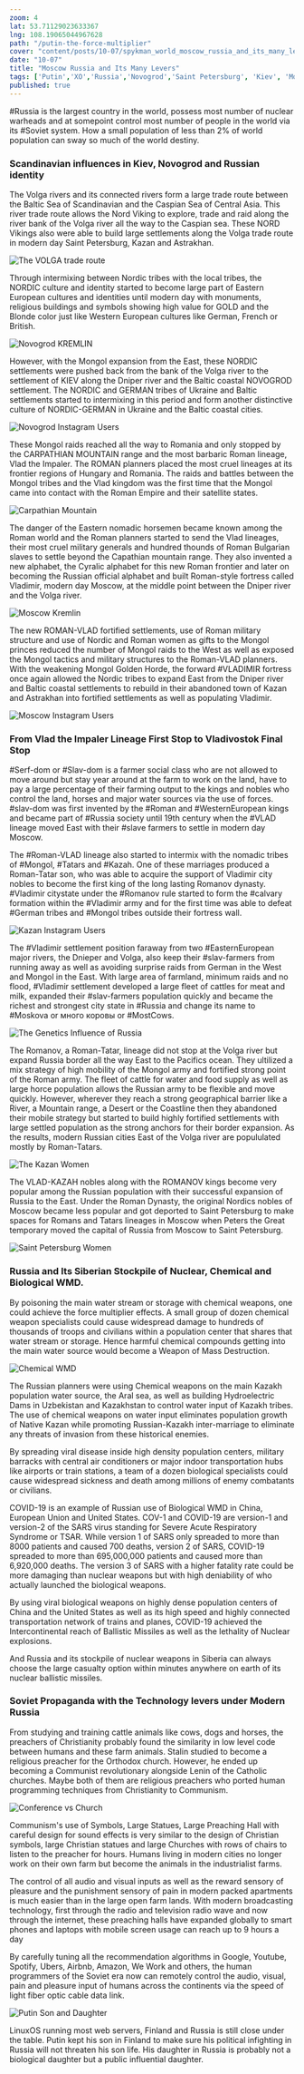```yaml
--- 
zoom: 4
lat: 53.71129023633367
lng: 108.19065044967628
path: "/putin-the-force-multiplier"
cover: "content/posts/10-07/spykman_world_moscow_russia_and_its_many_levers.png"
date: "10-07"
title: "Moscow Russia and Its Many Levers"
tags: ['Putin','XO','Russia','Novogrod','Saint Petersburg', 'Kiev', 'Moscow', 'Astrakhan' , 'Kazan', 'Novosibirsk','Vlad-ivo-Stov', 'WMD', 'Golden Gate', 'Spykman World','Nicholas Spykman']    
published: true
---
```

#Russia is the largest country in the world, possess most number of nuclear warheads and at somepoint control most number of people in the world via its #Soviet system. How a small population of less than 2% of world population can sway so much of the world destiny. 

### Scandinavian influences in Kiev, Novogrod and Russian identity
The Volga rivers and its connected rivers form a large trade route between the Baltic Sea of Scandinavian and the Caspian Sea of Central Asia. This river trade route allows the Nord Viking to explore, trade and raid along the river bank of the Volga river all the way to the Caspian sea. These NORD Vikings also were able to build large settlements along the Volga trade route in modern day Saint Petersburg, Kazan and Astrakhan. 

![The VOLGA trade route](https://storage.googleapis.com/spykman-world/the-volga-trade.png)

Through intermixing between Nordic tribes with the local tribes, the NORDIC culture and identity started to become large part of Eastern European cultures and identities until modern day with monuments, religious buildings and symbols showing high value for GOLD and the Blonde color just like Western European cultures like German, French or British.

![Novogrod KREMLIN](https://storage.googleapis.com/spykman-world/novogrod-kremlin.png)

However, with the Mongol expansion from the East, these NORDIC settlements were pushed back from the bank of the Volga river to the settlement of KIEV along the Dniper river and the Baltic coastal NOVOGROD settlement. The NORDIC and GERMAN tribes of Ukraine and Baltic settlements started to intermixing in this period and form another distinctive culture of NORDIC-GERMAN in Ukraine and the Baltic coastal cities.

![Novogrod Instagram Users](https://storage.googleapis.com/spykman-world/Novgorod_women.png)

These Mongol raids reached all the way to Romania and only stopped by the CARPATHIAN MOUNTAIN range and the most barbaric Roman lineage, Vlad the Impaler. The ROMAN planners placed the most cruel lineages at its frontier regions of Hungary and Romania. The raids and battles between the Mongol tribes and the Vlad kingdom was the first time that the Mongol came into contact with the Roman Empire and their satellite states. 

![Carpathian Mountain](https://storage.googleapis.com/spykman-world/carpathian-mountain.png)

The danger of the Eastern nomadic horsemen became known among the Roman world and the Roman planners started to send the Vlad lineages, their most cruel military generals and hundred thounds of Roman Bulgarian slaves to settle beyond the Capathian mountain range. They also invented a new alphabet, the Cyralic alphabet for this new Roman frontier and later on becoming the Russian official alphabet and built Roman-style fortress called Vladimir, modern day Moscow, at the middle point between the Dniper river and the Volga river. 

![Moscow Kremlin](https://storage.googleapis.com/spykman-world/moscow_kremln.png)

The new ROMAN-VLAD fortified settlements, use of Roman military structure and use of Nordic and Roman women as gifts to the Mongol princes reduced the number of Mongol raids to the West as well as exposed the Mongol tactics and military structures to the Roman-VLAD planners. With the weakening Mongol Golden Horde, the forward #VLADIMIR fortress once again allowed the Nordic tribes to expand East from the Dniper river and Baltic coastal settlements to rebuild in their abandoned town of Kazan and Astrakhan into fortified settlements as well as populating Vladimir.

![Moscow Instagram Users](https://storage.googleapis.com/spykman-world/moscow_women.png)

### From Vlad the Impaler Lineage First Stop to Vladivostok Final Stop
#Serf-dom or #Slav-dom is a farmer social class who are not allowed to move around but stay year around at the farm to work on the land, have to pay a large percentage of their farming output to the kings and nobles who control the land, horses and major water sources via the use of forces. #slav-dom was first invented by the #Roman and #WesternEuropean kings and became part of #Russia society until 19th century when the #VLAD lineage moved East with their #slave farmers to settle in modern day Moscow.

The #Roman-VLAD lineage also started to intermix with the nomadic tribes of #Mongol, #Tatars and #Kazah. One of these marriages produced a Roman-Tatar son, who was able to acquire the support of Vladimir city nobles to become the first king of the long lasting Romanov dynasty. #Vladimir citystate under the #Romanov rule started to form the #calvary formation within the #Vladimir army and for the first time was able to defeat #German tribes and #Mongol tribes outside their fortress wall.

![Kazan Instagram Users](https://storage.googleapis.com/spykman-world/kazan_women.png) 

The #Vladimir settlement position faraway from two #EasternEuropean major rivers, the Dnieper and Volga, also keep their 
#slav-farmers from running away as well as avoiding surprise raids from German in the West and Mongol in the East. With large area of farmland, minimum raids and no flood, #Vladimir settlement developed a large fleet of cattles for meat and milk, expanded their #slav-farmers population quickly and became the richest and strongest city state in #Russia and change its name to #Moskova or много коровы or #MostCows.

![The Genetics Influence of Russia](https://storage.googleapis.com/spykman-world/genetics_influences_of_russia.png)

The Romanov, a Roman-Tatar, lineage did not stop at the Volga river but expand Russia border all the way East to the Pacifics ocean. They ultilized a mix strategy of high mobility of the Mongol army and fortified strong point of the Roman army. The fleet of cattle for water and food supply as well as large horce population allows the Russian army to be flexible and move quickly. However, wherever they reach a strong geographical barrier like a River, a Mountain range, a Desert or the Coastline then they abandoned their mobile strategy but started to build highly fortified settlements with large settled population as the strong anchors for their border expansion. As the results, modern Russian cities East of the Volga river are popululated mostly by Roman-Tatars.

![The Kazan Women](https://storage.googleapis.com/spykman-world/astrakhan_women.png)

The VLAD-KAZAH nobles along with the ROMANOV kings become very popular among the Russian population with their successful expansion of Russia to the East. Under the Roman Dynasty, the original Nordics nobles of Moscow became less popular and got deported to Saint Petersburg to make spaces for Romans and Tatars lineages in Moscow when Peters the Great temporary moved the capital of Russia from Moscow to Saint Petersburg.

![Saint Petersburg Women](https://storage.googleapis.com/spykman-world/saint_petersburg_women.png)
 

### Russia and Its Siberian Stockpile of Nuclear, Chemical and Biological WMD.
By poisoning the main water stream or storage with chemical weapons, one could achieve the force multiplier effects. A small group of dozen chemical weapon specialists could cause widespread damage to hundreds of thousands of troops and civilians within a population center that shares that water stream or storage. Hence harmful chemical compounds getting into the main water source would become a Weapon of Mass Destruction. 

![Chemical WMD](https://storage.googleapis.com/spykman-world/aral_sea_4x.gif)

The Russian planners were using Chemical weapons on the main Kazakh population water source, the Aral sea, as well as building Hydroelectric Dams in Uzbekistan and Kazakhstan to control water input of Kazakh tribes. The use of chemical weapons on water input eliminates population growth of Native Kazan while promoting Russian-Kazakh inter-marriage to eliminate any threats of invasion from these historical enemies.

By spreading viral disease inside high density population centers, military barracks with central air conditioners or major indoor transportation hubs like airports or train stations, a team of a dozen biological specialists could cause widespread sickness and death among millions of enemy combatants or civilians. 

COVID-19 is an example of Russian use of Biological WMD in China, European Union and United States. COV-1 and COVID-19 are version-1 and version-2 of the SARS virus standing for Severe Acute Respiratory Syndrome or TSAR. While version 1 of SARS only spreaded to more than 8000 patients and caused 700 deaths, version 2 of SARS, COVID-19 spreaded to more than 695,000,000 patients and caused more than 6,920,000 deaths. The version 3 of SARS with a higher fatality rate could be more damaging than nuclear weapons but with high deniability of who actually launched the biological weapons. 

By using viral biological weapons on highly dense population centers of China and the United States as well as its high speed and highly connected transportation network of trains and planes, COVID-19 achieved the Intercontinental reach of Ballistic Missiles as well as the lethality of Nuclear explosions. 

And Russia and its stockpile of nuclear weapons in Siberia can always choose the large casualty option within minutes anywhere on earth of its nuclear ballistic missiles. 


### Soviet Propaganda with the Technology levers under Modern Russia

From studying and training cattle animals like cows, dogs and horses, the preachers of Christianity probably found the similarity in low level code between humans and these farm animals. Stalin studied to become a religious preacher for the Orthodox church. However, he ended up becoming a Communist revolutionary alongside Lenin of the Catholic churches. Maybe both of them are religious preachers who ported human programming techniques from Christianity to Communism. 

![Conference vs Church](https://storage.googleapis.com/spykman-world/conferenceroom_vs_church.png)

Communism's use of Symbols, Large Statues, Large Preaching Hall with careful design for sound effects is very similar to the design of Christian symbols, large Christian statues and large Churches with rows of chairs to listen to the preacher for hours. Humans living in modern cities no longer work on their own farm but become the animals in the industrialist farms. 

The control of all audio and visual inputs as well as the reward sensory of pleasure and the punishment sensory of pain in modern packed apartments is much easier than in the large open farm lands. With modern broadcasting technology, first through the radio and television radio wave and now through the internet, these preaching halls have expanded globally to smart phones and laptops with mobile screen usage can reach up to 9 hours a day

By carefully tuning all the recommendation algorithms in Google, Youtube, Spotify, Ubers, Airbnb, Amazon, We Work and others, the human programmers of the Soviet era now can remotely control the audio, visual, pain and pleasure input of humans across the continents via the speed of light fiber optic cable data link.

![Putin Son and Daughter](https://storage.googleapis.com/spykman-world/putin_son_and_daughter.png)

LinuxOS running most web servers, Finland and Russia is still close under the table. Putin kept his son in Finland to make sure his political infighting in Russia will not threaten his son life. His daughter in Russia is probably not a biological daughter but a public influential daughter.

